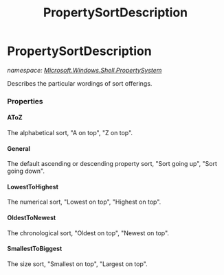 ﻿---
title: PropertySortDescription
---

# PropertySortDescription
_namespace: [Microsoft.Windows.Shell.PropertySystem](N-Microsoft.Windows.Shell.PropertySystem.html)_

Describes the particular wordings of sort offerings.



### Properties

#### AToZ
The alphabetical sort, "A on top", "Z on top".
#### General
The default ascending or descending property sort, "Sort going up", "Sort going down".
#### LowestToHighest
The numerical sort, "Lowest on top", "Highest on top".
#### OldestToNewest
The chronological sort, "Oldest on top", "Newest on top".
#### SmallestToBiggest
The size sort, "Smallest on top", "Largest on top".


